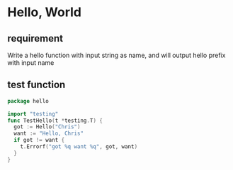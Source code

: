 # Hello, World

## requirement

Write a hello function with input string as name, and will output hello prefix with input name

## test function

```go
package hello

import "testing"
func TestHello(t *testing.T) {
  got := Hello("Chris")
  want := "Hello, Chris"
  if got != want {
    t.Errorf("got %q want %q", got, want)
  }
}
```